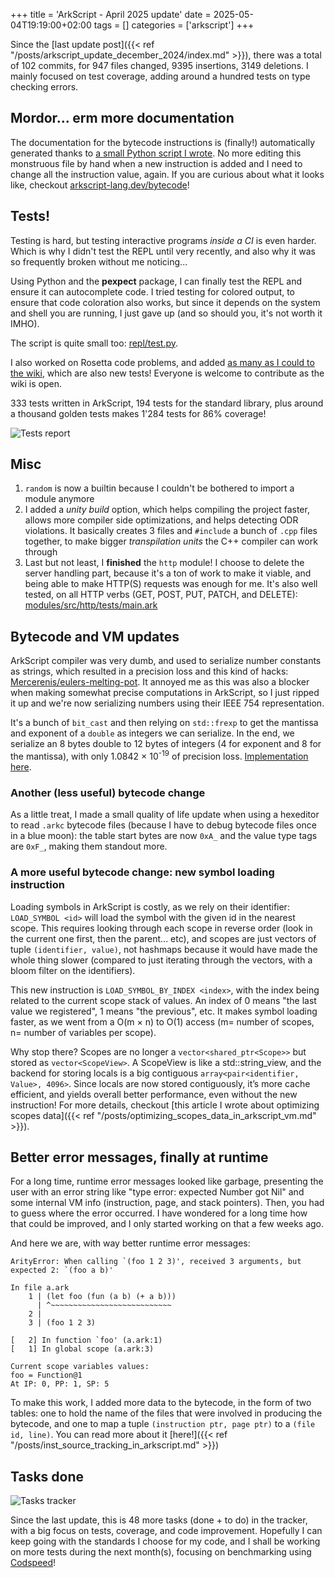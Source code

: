 +++
title = 'ArkScript - April 2025 update'
date = 2025-05-04T19:19:00+02:00
tags = []
categories = ['arkscript']
+++

Since the [last update post]({{< ref "/posts/arkscript_update_december_2024/index.md" >}}), there was a total of 102 commits, for 947 files changed, 9395 insertions, 3149 deletions. I mainly focused on test coverage, adding around a hundred tests on type checking errors.

## Mordor... erm more documentation

The documentation for the bytecode instructions is (finally!) automatically generated thanks to [a small Python script I wrote](https://github.com/ArkScript-lang/Ark/blob/f62ca46c7dcebeabc3bdc6a0cd62d3352a61eae3/docs/gen_instructions_documentation.py). No more editing this monstruous file by hand when a new instruction is added and I need to change all the instruction value, again. If you are curious about what it looks like, checkout [arkscript-lang.dev/bytecode](https://arkscript-lang.dev/bytecode.html#instructions)!

## Tests!

Testing is hard, but testing interactive programs *inside a CI* is even harder. Which is why I didn't test the REPL until very recently, and also why it was so frequently broken without me noticing...

Using Python and the **pexpect** package, I can finally test the REPL and ensure it can autocomplete code. I tried testing for colored output, to ensure that code coloration also works, but since it depends on the system and shell you are running, I just gave up (and so should you, it's not worth it IMHO).

The script is quite small too: [repl/test.py](https://raw.githubusercontent.com/ArkScript-lang/Ark/029de7012cac0e279912cec4af3785cd2929dc87/tests/repl/test.py).

I also worked on Rosetta code problems, and added [as many as I could to the wiki](https://rosettacode.org/wiki/Category:ArkScript), which are also new tests! Everyone is welcome to contribute as the wiki is open.

333 tests written in ArkScript, 194 tests for the standard library, plus around a thousand golden tests makes 1'284 tests for 86% coverage!

![Tests report](/tests_report.png)

## Misc

1. `random` is now a builtin because I couldn't be bothered to import a module anymore
2. I added a *unity build* option, which helps compiling the project faster, allows more compiler side optimizations, and helps detecting ODR violations. It basically creates 3 files and `#include` a bunch of `.cpp` files together, to make bigger *transpilation units* the C++ compiler can work through
3. Last but not least, I **finished** the `http` module! I choose to delete the server handling part, because it's a ton of work to make it viable, and being able to make HTTP(S) requests was enough for me. It's also well tested, on all HTTP verbs (GET, POST, PUT, PATCH, and DELETE): [modules/src/http/tests/main.ark](https://github.com/ArkScript-lang/modules/blob/1438b399a5b6976339d3a194bbb0385a2043896e/src/http/tests/main.ark)

## Bytecode and VM updates

ArkScript compiler was very dumb, and used to serialize number constants as strings, which resulted in a precision loss and this kind of hacks: [Mercerenis/eulers-melting-pot](https://github.com/Mercerenies/eulers-melting-pot/blob/edc6a12d1619dc8ffce679f9babbd5488170a3f9/problem142.ark#L9-L12). It annoyed me as this was also a blocker when making somewhat precise computations in ArkScript, so I just ripped it up and we're now serializing numbers using their IEEE 754 representation.

It's a bunch of `bit_cast` and then relying on `std::frexp` to get the mantissa and exponent of a `double` as integers we can serialize. In the end, we serialize an 8 bytes double to 12 bytes of integers (4 for exponent and 8 for the mantissa), with only 1.0842 &times; 10<sup>-19</sup> of precision loss. [Implementation here](https://github.com/ArkScript-lang/Ark/blob/d99cdb467dd0a084e28507a6f4c4f4f25d8d01bc/include/Ark/Compiler/Serialization/IEEE754Serializer.hpp).

### Another (less useful) bytecode change

As a little treat, I made a small quality of life update when using a hexeditor to read `.arkc` bytecode files (because I have to debug bytecode files once in a blue moon): the table start bytes are now `0xA_` and the value type tags are `0xF_`, making them standout more.

### A more useful bytecode change: new symbol loading instruction

Loading symbols in ArkScript is costly, as we rely on their identifier: `LOAD_SYMBOL <id>` will load the symbol with the given id in the nearest scope. This requires looking through each scope in reverse order (look in the current one first, then the parent... etc), and scopes are just vectors of tuple `(identifier, value)`, not hashmaps because it would have made the whole thing slower (compared to just iterating through the vectors, with a bloom filter on the identifiers).

This new instruction is `LOAD_SYMBOL_BY_INDEX <index>`, with the index being related to the current scope stack of values. An index of 0 means "the last value we registered", 1 means "the previous", etc. It makes symbol loading faster, as we went from a O(m &times; n) to O(1) access (m= number of scopes, n= number of variables per scope).

Why stop there? Scopes are no longer a `vector<shared_ptr<Scope>>` but stored as `vector<ScopeView>`. A ScopeView is like a std::string_view, and the backend for storing locals is a big contiguous `array<pair<identifier, Value>, 4096>`. Since locals are now stored contiguously, it’s more cache efficient, and yields overall better performance, even without the new instruction! For more details, checkout [this article I wrote about optimizing scopes data]({{< ref "/posts/optimizing_scopes_data_in_arkscript_vm.md" >}}).

## Better error messages, finally at runtime

For a long time, runtime error messages looked like garbage, presenting the user with an error string like "type error: expected Number got Nil" and some internal VM info (instruction, page, and stack pointers). Then, you had to guess where the error occurred. I have wondered for a long time how that could be improved, and I only started working on that a few weeks ago.

And here we are, with way better runtime error messages:

```
ArityError: When calling `(foo 1 2 3)', received 3 arguments, but expected 2: `(foo a b)'

In file a.ark
    1 | (let foo (fun (a b) (+ a b)))
      | ^~~~~~~~~~~~~~~~~~~~~~~~~~~~
    2 |
    3 | (foo 1 2 3)

[   2] In function `foo' (a.ark:1)
[   1] In global scope (a.ark:3)

Current scope variables values:
foo = Function@1
At IP: 0, PP: 1, SP: 5
```

To make this work, I added more data to the bytecode, in the form of two tables: one to hold the name of the files that were involved in producing the bytecode, and one to map a tuple `(instruction ptr, page ptr)` to a `(file id, line)`. You can read more about it [here!]({{< ref "/posts/inst_source_tracking_in_arkscript.md" >}})
## Tasks done

![Tasks tracker](/task_tracker.png)

Since the last update, this is 48 more tasks (done + to do) in the tracker, with a big focus on tests, coverage, and code improvement. Hopefully I can keep going with the standards I choose for my code, and I shall be working on more tests during the next month(s), focusing on benchmarking using [Codspeed](https://codspeed.io)!

